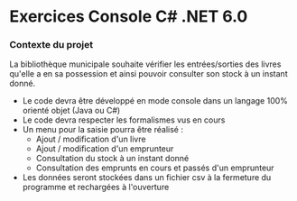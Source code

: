 # Exercices Console C# .NET 6.0
### Contexte du projet
La bibliothèque municipale souhaite vérifier les entrées/sorties des livres qu'elle a en sa possession et ainsi pouvoir consulter son stock à un instant donné.

- Le code devra être développé en mode console dans un langage 100% orienté objet (Java ou C#)
- Le code devra respecter les formalismes vus en cours
- Un menu pour la saisie pourra être réalisé :
    * Ajout / modification d'un livre
    * Ajout / modification d'un emprunteur
	* Consultation du stock à un instant donné
	* Consultation des emprunts en cours et passés d'un emprunteur 
- Les données seront stockées dans un fichier csv à la fermeture du programme et rechargées à l'ouverture